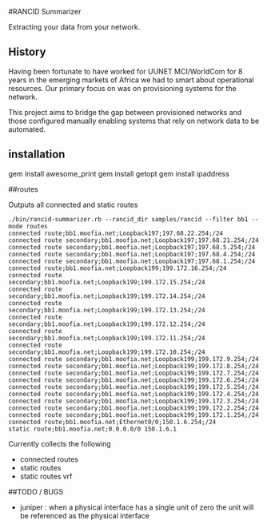 #RANCID Summarizer

Extracting your data from your network.

## History

Having been fortunate to have worked for UUNET MCI/WorldCom for 8 years in the emerging markets of Africa we had to smart about operational resources. 
Our primary focus on was on provisioning systems for the network. 

This project aims to bridge the gap between provisioned networks and those configured manually enabling systems that rely on network data to be automated.

## installation

gem install awesome_print
gem install getopt
gem install ipaddress

##routes

Outputs all connected and static routes

```
./bin/rancid-summarizer.rb --rancid_dir samples/rancid --filter bb1 --mode routes
connected route;bb1.moofia.net;Loopback197;197.68.22.254;/24
connected route secondary;bb1.moofia.net;Loopback197;197.68.21.254;/24
connected route secondary;bb1.moofia.net;Loopback197;197.68.5.254;/24
connected route secondary;bb1.moofia.net;Loopback197;197.68.4.254;/24
connected route secondary;bb1.moofia.net;Loopback197;197.68.1.254;/24
connected route;bb1.moofia.net;Loopback199;199.172.16.254;/24
connected route secondary;bb1.moofia.net;Loopback199;199.172.15.254;/24
connected route secondary;bb1.moofia.net;Loopback199;199.172.14.254;/24
connected route secondary;bb1.moofia.net;Loopback199;199.172.13.254;/24
connected route secondary;bb1.moofia.net;Loopback199;199.172.12.254;/24
connected route secondary;bb1.moofia.net;Loopback199;199.172.11.254;/24
connected route secondary;bb1.moofia.net;Loopback199;199.172.10.254;/24
connected route secondary;bb1.moofia.net;Loopback199;199.172.9.254;/24
connected route secondary;bb1.moofia.net;Loopback199;199.172.8.254;/24
connected route secondary;bb1.moofia.net;Loopback199;199.172.7.254;/24
connected route secondary;bb1.moofia.net;Loopback199;199.172.6.254;/24
connected route secondary;bb1.moofia.net;Loopback199;199.172.5.254;/24
connected route secondary;bb1.moofia.net;Loopback199;199.172.4.254;/24
connected route secondary;bb1.moofia.net;Loopback199;199.172.3.254;/24
connected route secondary;bb1.moofia.net;Loopback199;199.172.2.254;/24
connected route secondary;bb1.moofia.net;Loopback199;199.172.1.254;/24
connected route;bb1.moofia.net;Ethernet0/0;150.1.6.254;/24
static route;bb1.moofia.net;0.0.0.0/0 150.1.6.1

```

Currently collects the following

* connected routes
* static routes
* static routes vrf
 
##TODO / BUGS

* juniper : when a physical interface has a single unit of zero the unit will be referenced as the physical interface

